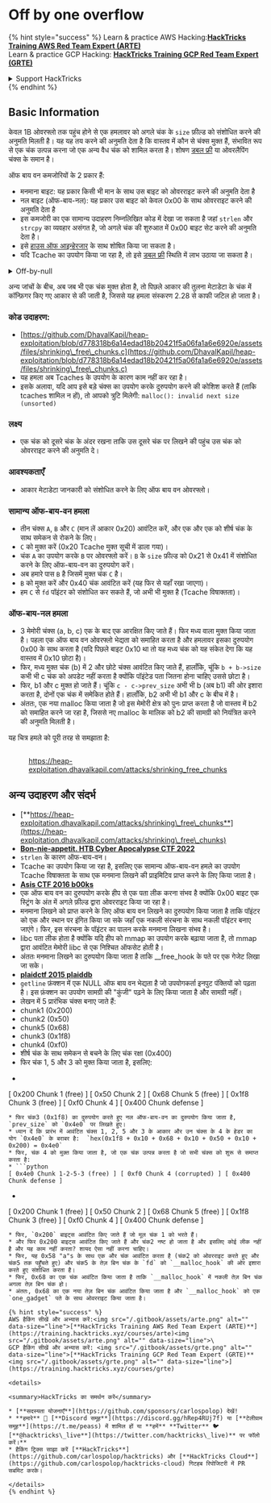 # Off by one overflow

{% hint style="success" %}
Learn & practice AWS Hacking:<img src="/.gitbook/assets/arte.png" alt="" data-size="line">[**HackTricks Training AWS Red Team Expert (ARTE)**](https://training.hacktricks.xyz/courses/arte)<img src="/.gitbook/assets/arte.png" alt="" data-size="line">\
Learn & practice GCP Hacking: <img src="/.gitbook/assets/grte.png" alt="" data-size="line">[**HackTricks Training GCP Red Team Expert (GRTE)**<img src="/.gitbook/assets/grte.png" alt="" data-size="line">](https://training.hacktricks.xyz/courses/grte)

<details>

<summary>Support HackTricks</summary>

* Check the [**subscription plans**](https://github.com/sponsors/carlospolop)!
* **Join the** 💬 [**Discord group**](https://discord.gg/hRep4RUj7f) or the [**telegram group**](https://t.me/peass) or **follow** us on **Twitter** 🐦 [**@hacktricks\_live**](https://twitter.com/hacktricks\_live)**.**
* **Share hacking tricks by submitting PRs to the** [**HackTricks**](https://github.com/carlospolop/hacktricks) and [**HackTricks Cloud**](https://github.com/carlospolop/hacktricks-cloud) github repos.

</details>
{% endhint %}

## Basic Information

केवल 1B ओवरफ्लो तक पहुंच होने से एक हमलावर को अगले चंक के `size` फ़ील्ड को संशोधित करने की अनुमति मिलती है। यह यह तय करने की अनुमति देता है कि वास्तव में कौन से चंक्स मुक्त हैं, संभावित रूप से एक चंक उत्पन्न करना जो एक अन्य वैध चंक को शामिल करता है। शोषण [डबल फ्री](double-free.md) या ओवरलैपिंग चंक्स के समान है।

ऑफ बाय वन कमजोरियों के 2 प्रकार हैं:

* मनमाना बाइट: यह प्रकार किसी भी मान के साथ उस बाइट को ओवरराइट करने की अनुमति देता है
* नल बाइट (ऑफ-बाय-नल): यह प्रकार उस बाइट को केवल 0x00 के साथ ओवरराइट करने की अनुमति देता है
* इस कमजोरी का एक सामान्य उदाहरण निम्नलिखित कोड में देखा जा सकता है जहां `strlen` और `strcpy` का व्यवहार असंगत है, जो अगले चंक की शुरुआत में 0x00 बाइट सेट करने की अनुमति देता है।
* इसे [हाउस ऑफ आइन्हेरजार](house-of-einherjar.md) के साथ शोषित किया जा सकता है।
* यदि Tcache का उपयोग किया जा रहा है, तो इसे [डबल फ्री](double-free.md) स्थिति में लाभ उठाया जा सकता है।

<details>

<summary>Off-by-null</summary>
```c
// From https://ctf-wiki.mahaloz.re/pwn/linux/glibc-heap/off_by_one/
int main(void)
{
char buffer[40]="";
void *chunk1;
chunk1 = malloc(24);
puts("Get Input");
gets(buffer);
if(strlen(buffer)==24)
{
strcpy(chunk1,buffer);
}
return 0;
}
```
</details>

अन्य जांचों के बीच, अब जब भी एक चंक मुक्त होता है, तो पिछले आकार की तुलना मेटाडेटा के चंक में कॉन्फ़िगर किए गए आकार से की जाती है, जिससे यह हमला संस्करण 2.28 से काफी जटिल हो जाता है।

### कोड उदाहरण:

* [https://github.com/DhavalKapil/heap-exploitation/blob/d778318b6a14edad18b20421f5a06fa1a6e6920e/assets/files/shrinking\_free\_chunks.c](https://github.com/DhavalKapil/heap-exploitation/blob/d778318b6a14edad18b20421f5a06fa1a6e6920e/assets/files/shrinking\_free\_chunks.c)
* यह हमला अब Tcaches के उपयोग के कारण काम नहीं कर रहा है।
* इसके अलावा, यदि आप इसे बड़े चंक्स का उपयोग करके दुरुपयोग करने की कोशिश करते हैं (ताकि tcaches शामिल न हों), तो आपको त्रुटि मिलेगी: `malloc(): invalid next size (unsorted)`

### लक्ष्य

* एक चंक को दूसरे चंक के अंदर रखना ताकि उस दूसरे चंक पर लिखने की पहुंच उस चंक को ओवरराइट करने की अनुमति दे।

### आवश्यकताएँ

* आकार मेटाडेटा जानकारी को संशोधित करने के लिए ऑफ बाय वन ओवरफ्लो।

### सामान्य ऑफ-बाय-वन हमला

* तीन चंक्स `A`, `B` और `C` (मान लें आकार 0x20) आवंटित करें, और एक और एक को शीर्ष चंक के साथ समेकन से रोकने के लिए।
* `C` को मुक्त करें (0x20 Tcache मुक्त सूची में डाला गया)।
* चंक `A` का उपयोग करके `B` पर ओवरफ्लो करें। `B` के `size` फ़ील्ड को 0x21 से 0x41 में संशोधित करने के लिए ऑफ-बाय-वन का दुरुपयोग करें।
* अब हमारे पास `B` है जिसमें मुक्त चंक `C` है।
* `B` को मुक्त करें और 0x40 चंक आवंटित करें (यह फिर से यहाँ रखा जाएगा)।
* हम `C` से `fd` पॉइंटर को संशोधित कर सकते हैं, जो अभी भी मुक्त है (Tcache विषाक्तता)।

### ऑफ-बाय-नल हमला

* 3 मेमोरी चंक्स (a, b, c) एक के बाद एक आरक्षित किए जाते हैं। फिर मध्य वाला मुक्त किया जाता है। पहला एक ऑफ बाय वन ओवरफ्लो भेद्यता को समाहित करता है और हमलावर इसका दुरुपयोग 0x00 के साथ करता है (यदि पिछले बाइट 0x10 था तो यह मध्य चंक को यह संकेत देगा कि यह वास्तव में 0x10 छोटा है)।
* फिर, मध्य मुक्त चंक (b) में 2 और छोटे चंक्स आवंटित किए जाते हैं, हालाँकि, चूंकि `b + b->size` कभी भी c चंक को अपडेट नहीं करता है क्योंकि पॉइंटेड पता जितना होना चाहिए उससे छोटा है।
* फिर, b1 और c मुक्त हो जाते हैं। चूंकि `c - c->prev_size` अभी भी b (अब b1) की ओर इशारा करता है, दोनों एक चंक में समेकित होते हैं। हालाँकि, b2 अभी भी b1 और c के बीच में है।
* अंततः, एक नया malloc किया जाता है जो इस मेमोरी क्षेत्र को पुनः प्राप्त करता है जो वास्तव में b2 को समाहित करने जा रहा है, जिससे नए malloc के मालिक को b2 की सामग्री को नियंत्रित करने की अनुमति मिलती है।

यह चित्र हमले को पूरी तरह से समझाता है:

<figure><img src="../../.gitbook/assets/image (1247).png" alt=""><figcaption><p><a href="https://heap-exploitation.dhavalkapil.com/attacks/shrinking_free_chunks">https://heap-exploitation.dhavalkapil.com/attacks/shrinking_free_chunks</a></p></figcaption></figure>

## अन्य उदाहरण और संदर्भ

* [**https://heap-exploitation.dhavalkapil.com/attacks/shrinking\_free\_chunks**](https://heap-exploitation.dhavalkapil.com/attacks/shrinking\_free\_chunks)
* [**Bon-nie-appetit. HTB Cyber Apocalypse CTF 2022**](https://7rocky.github.io/en/ctf/htb-challenges/pwn/bon-nie-appetit/)
* `strlen` के कारण ऑफ-बाय-वन।
* Tcache का उपयोग किया जा रहा है, इसलिए एक सामान्य ऑफ-बाय-वन हमले का उपयोग Tcache विषाक्तता के साथ एक मनमाना लिखने की प्राइमिटिव प्राप्त करने के लिए किया जाता है।
* [**Asis CTF 2016 b00ks**](https://ctf-wiki.mahaloz.re/pwn/linux/glibc-heap/off\_by\_one/#1-asis-ctf-2016-b00ks)
* एक ऑफ बाय वन का दुरुपयोग करके हीप से एक पता लीक करना संभव है क्योंकि 0x00 बाइट एक स्ट्रिंग के अंत में अगले फ़ील्ड द्वारा ओवरराइट किया जा रहा है।
* मनमाना लिखने को प्राप्त करने के लिए ऑफ बाय वन लिखने का दुरुपयोग किया जाता है ताकि पॉइंटर को एक और स्थान पर इंगित किया जा सके जहाँ एक नकली संरचना के साथ नकली पॉइंटर बनाए जाएंगे। फिर, इस संरचना के पॉइंटर का पालन करके मनमाना लिखना संभव है।
* libc पता लीक होता है क्योंकि यदि हीप को mmap का उपयोग करके बढ़ाया जाता है, तो mmap द्वारा आवंटित मेमोरी libc से एक निश्चित ऑफसेट होती है।
* अंततः मनमाना लिखने का दुरुपयोग किया जाता है ताकि \_\_free\_hook के पते पर एक गेजेट लिखा जा सके।
* [**plaidctf 2015 plaiddb**](https://ctf-wiki.mahaloz.re/pwn/linux/glibc-heap/off\_by\_one/#instance-2-plaidctf-2015-plaiddb)
* `getline` फ़ंक्शन में एक NULL ऑफ बाय वन भेद्यता है जो उपयोगकर्ता इनपुट पंक्तियों को पढ़ता है। इस फ़ंक्शन का उपयोग सामग्री की "कुंजी" पढ़ने के लिए किया जाता है और सामग्री नहीं।
* लेखन में 5 प्रारंभिक चंक्स बनाए जाते हैं:
* chunk1 (0x200)
* chunk2  (0x50)
* chunk5 (0x68)
* chunk3 (0x1f8)
* chunk4 (0xf0)
* शीर्ष चंक के साथ समेकन से बचने के लिए चंक रक्षा (0x400)
* फिर चंक 1, 5 और 3 को मुक्त किया जाता है, इसलिए:
* ```python
[ 0x200 Chunk 1 (free) ] [ 0x50 Chunk 2 ] [ 0x68 Chunk 5 (free) ] [ 0x1f8 Chunk 3 (free) ] [ 0xf0 Chunk 4 ] [ 0x400 Chunk defense ]
```
* फिर चंक3 (0x1f8) का दुरुपयोग करते हुए नल ऑफ-बाय-वन का दुरुपयोग किया जाता है, `prev_size` को `0x4e0` पर लिखते हुए।
* ध्यान दें कि प्रारंभ में आवंटित चंक्स 1, 2, 5 और 3 के आकार और उन चंक्स के 4 के हेडर का योग `0x4e0` के बराबर है:  `hex(0x1f8 + 0x10 + 0x68 + 0x10 + 0x50 + 0x10 + 0x200) = 0x4e0`
* फिर, चंक 4 को मुक्त किया जाता है, जो एक चंक उत्पन्न करता है जो सभी चंक्स को शुरू से समाप्त करता है:
* ```python
[ 0x4e0 Chunk 1-2-5-3 (free) ] [ 0xf0 Chunk 4 (corrupted) ] [ 0x400 Chunk defense ]
```
* ```python
[ 0x200 Chunk 1 (free) ] [ 0x50 Chunk 2 ] [ 0x68 Chunk 5 (free) ] [ 0x1f8 Chunk 3 (free) ] [ 0xf0 Chunk 4 ] [ 0x400 Chunk defense ]
```
* फिर, `0x200` बाइट्स आवंटित किए जाते हैं जो मूल चंक 1 को भरते हैं।
* और फिर 0x200 बाइट्स आवंटित किए जाते हैं और चंक2 नष्ट हो जाता है और इसलिए कोई लीक नहीं है और यह काम नहीं करता? शायद ऐसा नहीं करना चाहिए।
* फिर, यह 0x58 "a"s के साथ एक और चंक आवंटित करता है (चंक2 को ओवरराइट करते हुए और चंक5 तक पहुँचते हुए) और चंक5 के तेज़ बिन चंक के `fd` को `__malloc_hook` की ओर इशारा करते हुए संशोधित करता है।
* फिर, 0x68 का एक चंक आवंटित किया जाता है ताकि `__malloc_hook` में नकली तेज़ बिन चंक अगला तेज़ बिन चंक हो।
* अंततः, 0x68 का एक नया तेज़ बिन चंक आवंटित किया जाता है और `__malloc_hook` को एक `one_gadget` पते के साथ ओवरराइट किया जाता है।

{% hint style="success" %}
AWS हैकिंग सीखें और अभ्यास करें:<img src="/.gitbook/assets/arte.png" alt="" data-size="line">[**HackTricks Training AWS Red Team Expert (ARTE)**](https://training.hacktricks.xyz/courses/arte)<img src="/.gitbook/assets/arte.png" alt="" data-size="line">\
GCP हैकिंग सीखें और अभ्यास करें: <img src="/.gitbook/assets/grte.png" alt="" data-size="line">[**HackTricks Training GCP Red Team Expert (GRTE)**<img src="/.gitbook/assets/grte.png" alt="" data-size="line">](https://training.hacktricks.xyz/courses/grte)

<details>

<summary>HackTricks का समर्थन करें</summary>

* [**सदस्यता योजनाएँ**](https://github.com/sponsors/carlospolop) देखें!
* **हमारे** 💬 [**Discord समूह**](https://discord.gg/hRep4RUj7f) या [**टेलीग्राम समूह**](https://t.me/peass) में शामिल हों या **हमें** **Twitter** 🐦 [**@hacktricks\_live**](https://twitter.com/hacktricks\_live)** पर फॉलो करें।**
* हैकिंग ट्रिक्स साझा करें [**HackTricks**](https://github.com/carlospolop/hacktricks) और [**HackTricks Cloud**](https://github.com/carlospolop/hacktricks-cloud) गिटहब रिपोजिटरी में PR सबमिट करके।

</details>
{% endhint %}
